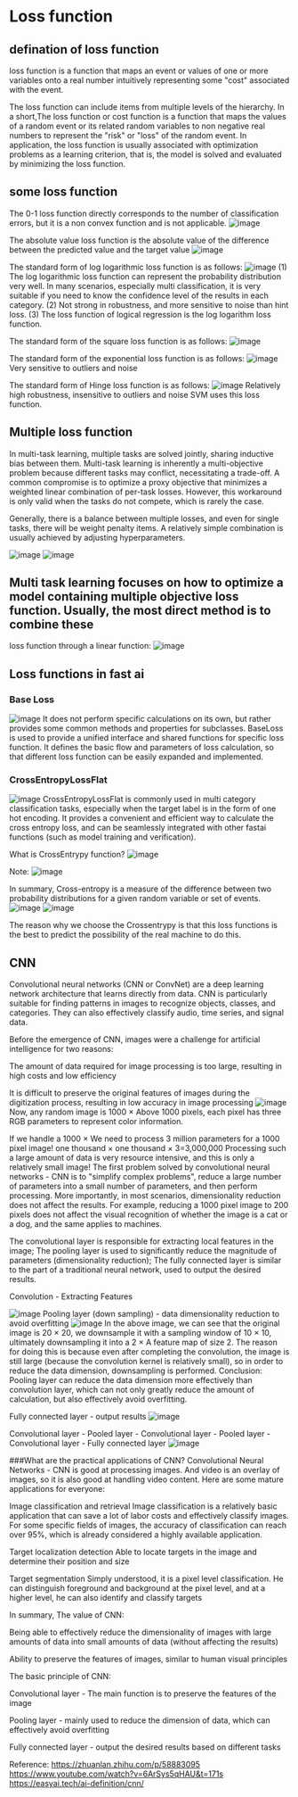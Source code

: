 # Loss function

## defination of loss function

loss function is a function that maps an event or values of one or more variables onto a real number intuitively representing some "cost" associated with the event.

The loss function can include items from multiple levels of the hierarchy. In a short,The loss function or cost function is a function that maps the values of a 
random event or its related random variables to non negative real numbers to represent the "risk" or "loss" of the random event. In application, the loss function 
is usually associated with optimization problems as a learning criterion, that is, the model is solved and evaluated by minimizing the loss function.

## some loss function

The 0-1 loss function directly corresponds to the number of classification errors, but it is a non convex function and is not applicable.
![image](https://github.com/Alex-Fan777/Alex-Fan777.github.io/assets/132428764/3a14b94f-ecb5-4ac3-8302-510e790ba570)

The absolute value loss function is the absolute value of the difference between the predicted value and the target value
![image](https://github.com/Alex-Fan777/Alex-Fan777.github.io/assets/132428764/a76fd303-b9b0-4019-940c-6796ba678a40)

The standard form of log logarithmic loss function is as follows:
![image](https://github.com/Alex-Fan777/Alex-Fan777.github.io/assets/132428764/0fe20fbf-362c-4fd7-a5e7-7f7c6fca4173)
(1) The log logarithmic loss function can represent the probability distribution very well. In many scenarios, 
especially multi classification, it is very suitable if you need to know the confidence level of the results in each category.
(2) Not strong in robustness, and more sensitive to noise than hint loss.
(3) The loss function of logical regression is the log logarithm loss function.

The standard form of the square loss function is as follows:
![image](https://github.com/Alex-Fan777/Alex-Fan777.github.io/assets/132428764/ecee6035-1d29-4dee-bd5e-ee93b2a79c67)

The standard form of the exponential loss function is as follows:
![image](https://github.com/Alex-Fan777/Alex-Fan777.github.io/assets/132428764/9cab14ff-11a9-411b-ac57-3c18fb9a10d8)
Very sensitive to outliers and noise

The standard form of Hinge loss function is as follows:
![image](https://github.com/Alex-Fan777/Alex-Fan777.github.io/assets/132428764/f6f747a2-fe2f-496c-b030-3a3bdd3793a1)
Relatively high robustness, insensitive to outliers and noise
SVM uses this loss function.

## Multiple loss function

In multi-task learning, multiple tasks are solved jointly, sharing inductive bias between them. Multi-task learning is inherently a multi-objective problem 
because different tasks may conflict, necessitating a trade-off. A common compromise is to optimize a proxy objective that minimizes a weighted linear
combination of per-task losses. However, this workaround is only valid when the tasks do not compete, which is rarely the case.

Generally, there is a balance between multiple losses, and even for single tasks, there will be weight penalty items. A relatively simple combination is
usually achieved by adjusting hyperparameters.

![image](https://github.com/Alex-Fan777/Alex-Fan777.github.io/assets/132428764/c0b5d2bd-671a-4b4c-a9b8-d25ed1d4e1ba)
![image](https://github.com/Alex-Fan777/Alex-Fan777.github.io/assets/132428764/7106135b-7407-4931-b044-84230a7671dc)


## Multi task learning focuses on how to optimize a model containing multiple objective loss function. Usually, the most direct method is to combine these 
loss function through a linear function:
![image](https://github.com/Alex-Fan777/Alex-Fan777.github.io/assets/132428764/3a76357e-643f-47a6-8d1b-85243e621213)

## Loss functions in fast ai

### Base Loss
![image](https://github.com/Alex-Fan777/Alex-Fan777.github.io/assets/132428764/ed03e0bc-3205-4d56-b13b-4c43876d4066)
It does not perform specific calculations on its own, but rather provides some common methods and properties for subclasses.
BaseLoss is used to provide a unified interface and shared functions for specific loss function. It defines the basic flow and parameters of loss calculation, so that different loss function can be easily expanded and implemented.

### CrossEntropyLossFlat
![image](https://github.com/Alex-Fan777/Alex-Fan777.github.io/assets/132428764/fc4fbc97-8db0-45b4-b3b6-9f22e9589115)
CrossEntropyLossFlat is commonly used in multi category classification tasks, especially when the target label is in the form of one hot encoding. It provides a convenient and efficient way to calculate the cross entropy loss, and can be seamlessly integrated with other fastai functions (such as model training and verification).

What is CrossEntrypy function?
![image](https://github.com/Alex-Fan777/Alex-Fan777.github.io/assets/132428764/ce171666-dfe6-4d1c-a6b4-c36a2e90e386)

Note:
![image](https://github.com/Alex-Fan777/Alex-Fan777.github.io/assets/132428764/84332ad0-ba80-4760-b72e-832a5f6333b9)

In summary, Cross-entropy is a measure of the difference between two probability distributions for a given random variable or set of events.
![image](https://github.com/Alex-Fan777/Alex-Fan777.github.io/assets/132428764/8ccd2ab0-b0dc-47d9-b49a-9a0770161e82)
![image](https://github.com/Alex-Fan777/Alex-Fan777.github.io/assets/132428764/db221faa-9812-4c54-a00d-a421b53af7bf)

The reason why we choose the Crossentrypy is that this loss functions is the best to predict the possibility of the real machine to do this.


## CNN
Convolutional neural networks (CNN or ConvNet) are a deep learning network architecture that learns directly from data. CNN is particularly suitable for finding patterns in images to recognize objects, classes, and categories. They can also effectively classify audio, time series, and signal data.

Before the emergence of CNN, images were a challenge for artificial intelligence for two reasons:

The amount of data required for image processing is too large, resulting in high costs and low efficiency

It is difficult to preserve the original features of images during the digitization process, resulting in low accuracy in image processing
![image](https://github.com/Alex-Fan777/Alex-Fan777.github.io/assets/132428764/30857918-dd5b-4dc8-b857-77eb9c640d0b)
Now, any random image is 1000 × Above 1000 pixels, each pixel has three RGB parameters to represent color information.



If we handle a 1000 × We need to process 3 million parameters for a 1000 pixel image!
one thousand × one thousand × 3=3,000,000
Processing such a large amount of data is very resource intensive, and this is only a relatively small image!
The first problem solved by convolutional neural networks - CNN is to "simplify complex problems", reduce a large number of parameters into a small number of parameters, and then perform processing.
More importantly, in most scenarios, dimensionality reduction does not affect the results. For example, reducing a 1000 pixel image to 200 pixels does not affect the visual recognition of whether the image is a cat or a dog, and the same applies to machines.

The convolutional layer is responsible for extracting local features in the image; The pooling layer is used to significantly reduce the magnitude of parameters (dimensionality reduction); The fully connected layer is similar to the part of a traditional neural network, used to output the desired results.

Convolution - Extracting Features

![image](https://github.com/Alex-Fan777/Alex-Fan777.github.io/assets/132428764/db66a594-172e-4d37-95d1-86706fc99c02)
Pooling layer (down sampling) - data dimensionality reduction to avoid overfitting
![image](https://github.com/Alex-Fan777/Alex-Fan777.github.io/assets/132428764/5d5481aa-472e-4e6d-8615-6d14bd52acbd)
In the above image, we can see that the original image is 20 × 20, we downsample it with a sampling window of 10 × 10, ultimately downsampling it into a 2 × A feature map of size 2. The reason for doing this is because even after completing the convolution, the image is still large (because the convolution kernel is relatively small), so in order to reduce the data dimension, downsampling is performed.
Conclusion: Pooling layer can reduce the data dimension more effectively than convolution layer, which can not only greatly reduce the amount of calculation, but also effectively avoid overfitting.

Fully connected layer - output results
![image](https://github.com/Alex-Fan777/Alex-Fan777.github.io/assets/132428764/5bca134e-bee9-4c0c-9503-b883ec69581c)

Convolutional layer - Pooled layer - Convolutional layer - Pooled layer - Convolutional layer - Fully connected layer
![image](https://github.com/Alex-Fan777/Alex-Fan777.github.io/assets/132428764/63915c5a-0ede-4c03-9841-52ae7ff6dfa2)

###What are the practical applications of CNN?
Convolutional Neural Networks - CNN is good at processing images. And video is an overlay of images, so it is also good at handling video content. Here are some mature applications for everyone:

Image classification and retrieval
Image classification is a relatively basic application that can save a lot of labor costs and effectively classify images. For some specific fields of images, the accuracy of classification can reach over 95%, which is already considered a highly available application.

Target localization detection
Able to locate targets in the image and determine their position and size

Target segmentation
Simply understood, it is a pixel level classification.
He can distinguish foreground and background at the pixel level, and at a higher level, he can also identify and classify targets

In summary,
The value of CNN:



Being able to effectively reduce the dimensionality of images with large amounts of data into small amounts of data (without affecting the results)

Ability to preserve the features of images, similar to human visual principles

The basic principle of CNN:



Convolutional layer - The main function is to preserve the features of the image

Pooling layer - mainly used to reduce the dimension of data, which can effectively avoid overfitting

Fully connected layer - output the desired results based on different tasks








Reference:
https://zhuanlan.zhihu.com/p/58883095
https://www.youtube.com/watch?v=6ArSys5qHAU&t=171s
https://easyai.tech/ai-definition/cnn/



















